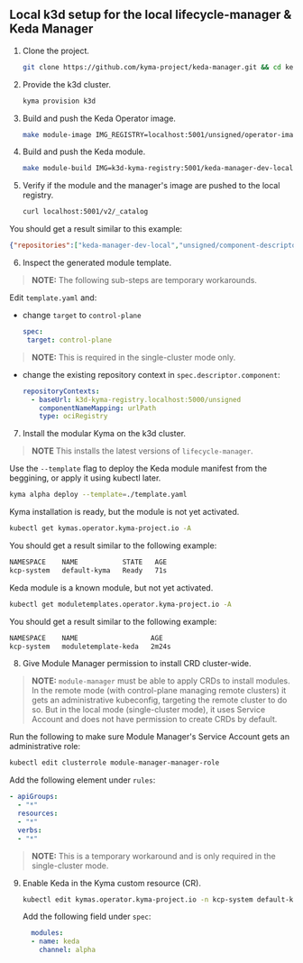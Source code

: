 ## Local k3d setup for the local lifecycle-manager & Keda Manager

1. Clone the project.

   ```bash
   git clone https://github.com/kyma-project/keda-manager.git && cd keda-manager/
   ```

2. Provide the k3d cluster.

   ```bash
   kyma provision k3d
   ```

3. Build and push the Keda Operator image.

   ```bash
   make module-image IMG_REGISTRY=localhost:5001/unsigned/operator-images IMG=localhost:5001/keda-manager-dev-local:0.0.1
   ```

4. Build and push the Keda module.

   ```bash
   make module-build IMG=k3d-kyma-registry:5001/keda-manager-dev-local:0.0.1 MODULE_REGISTRY=localhost:5001/unsigned
   ```

5. Verify if the module and the manager's image are pushed to the local registry.

   ```bash
   curl localhost:5001/v2/_catalog
   ```
You should get a result similar to this example:

   ```json
   {"repositories":["keda-manager-dev-local","unsigned/component-descriptors/kyma-project.io/module/keda"]}
   ```
6. Inspect the generated module template.

> **NOTE:** The following sub-steps are temporary workarounds.

Edit `template.yaml` and:
- change `target` to `control-plane`

   ```yaml
   spec:
    target: control-plane
    ```
> **NOTE:** This is required in the single-cluster mode only.

- change the existing repository context in `spec.descriptor.component`:

   ```yaml
   repositoryContexts:      
     - baseUrl: k3d-kyma-registry.localhost:5000/unsigned
       componentNameMapping: urlPath
       type: ociRegistry
   ```


7. Install the modular Kyma on the k3d cluster.

> **NOTE** This installs the latest versions of `lifecycle-manager`.

Use the `--template` flag to deploy the Keda module manifest from the beggining, or apply it using kubectl later.

   ```bash
   kyma alpha deploy --template=./template.yaml
   ```
Kyma installation is ready, but the module is not yet activated.

   ```bash
   kubectl get kymas.operator.kyma-project.io -A
   ```
You should get a result similar to the following example:

   ```bash
   NAMESPACE    NAME           STATE   AGE
   kcp-system   default-kyma   Ready   71s
   ```

Keda module is a known module, but not yet activated.

   ```bash
   kubectl get moduletemplates.operator.kyma-project.io -A 
   ```

You should get a result similar to the following example:

   ```bash
   NAMESPACE    NAME                  AGE
   kcp-system   moduletemplate-keda   2m24s
   ```

8.  Give Module Manager permission to install CRD cluster-wide.

> **NOTE:** `module-manager` must be able to apply CRDs to install modules. In the remote mode (with control-plane managing remote clusters) it gets an administrative kubeconfig, targeting the remote cluster to do so. But in the local mode (single-cluster mode), it uses Service Account and does not have permission to create CRDs by default.

Run the following to make sure Module Manager's Service Account gets an administrative role:

   ```bash
   kubectl edit clusterrole module-manager-manager-role
   ```

Add the following element under `rules`:

   ```yaml
   - apiGroups:
     - "*"
     resources:
     - "*"                  
     verbs:                  
     - "*"
  ```

> **NOTE:** This is a temporary workaround and is only required in the single-cluster mode.

9. Enable Keda in the Kyma custom resource (CR).

   ```bash
   kubectl edit kymas.operator.kyma-project.io -n kcp-system default-kyma
   ```

   Add the following field under `spec`:

   ```yaml
     modules:
     - name: keda
       channel: alpha
  ```

